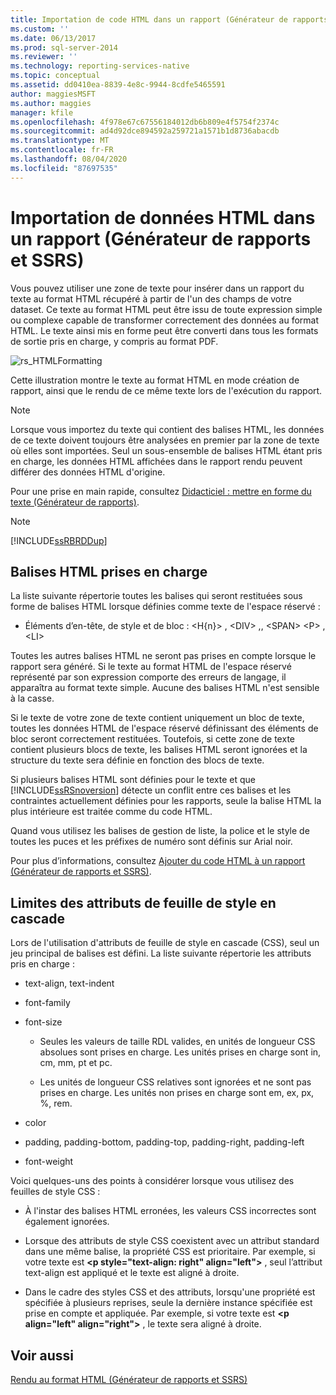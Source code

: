 ```yaml
---
title: Importation de code HTML dans un rapport (Générateur de rapports et SSRS) | Microsoft Docs
ms.custom: ''
ms.date: 06/13/2017
ms.prod: sql-server-2014
ms.reviewer: ''
ms.technology: reporting-services-native
ms.topic: conceptual
ms.assetid: dd0410ea-8839-4e8c-9944-8cdfe5465591
author: maggiesMSFT
ms.author: maggies
manager: kfile
ms.openlocfilehash: 4f978e67c67556184012db6b809e4f5754f2374c
ms.sourcegitcommit: ad4d92dce894592a259721a1571b1d8736abacdb
ms.translationtype: MT
ms.contentlocale: fr-FR
ms.lasthandoff: 08/04/2020
ms.locfileid: "87697535"
---
```

# <a name="importing-html-into-a-report-report-builder-and-ssrs"></a>Importation de données HTML dans un rapport (Générateur de rapports et SSRS)
  Vous pouvez utiliser une zone de texte pour insérer dans un rapport du texte au format HTML récupéré à partir de l'un des champs de votre dataset. Ce texte au format HTML peut être issu de toute expression simple ou complexe capable de transformer correctement des données au format HTML. Le texte ainsi mis en forme peut être converti dans tous les formats de sortie pris en charge, y compris au format PDF.  
  
 ![rs_HTMLFormatting](../media/rs-htmlformatting.gif "rs_HTMLFormatting")  
  
 Cette illustration montre le texte au format HTML en mode création de rapport, ainsi que le rendu de ce même texte lors de l'exécution du rapport.  
  
> [!NOTE]  
>  Lorsque vous importez du texte qui contient des balises HTML, les données de ce texte doivent toujours être analysées en premier par la zone de texte où elles sont importées. Seul un sous-ensemble de balises HTML étant pris en charge, les données HTML affichées dans le rapport rendu peuvent différer des données HTML d'origine.  
  
 Pour une prise en main rapide, consultez [Didacticiel : mettre en forme du texte &#40;Générateur de rapports&#41;](../tutorial-format-text-report-builder.md).  
  
> [!NOTE]  
>  [!INCLUDE[ssRBRDDup](../../includes/ssrbrddup-md.md)]  
  
## <a name="supported-html-tags"></a>Balises HTML prises en charge  
 La liste suivante répertorie toutes les balises qui seront restituées sous forme de balises HTML lorsque définies comme texte de l'espace réservé :  
  
-   Éléments d’en-tête, de style et de bloc : \<H{n}> , \<DIV> ,, \<SPAN> \<P> ,\<LI>  
  
 Toutes les autres balises HTML ne seront pas prises en compte lorsque le rapport sera généré. Si le texte au format HTML de l'espace réservé représenté par son expression comporte des erreurs de langage, il apparaîtra au format texte simple. Aucune des balises HTML n'est sensible à la casse.  
  
 Si le texte de votre zone de texte contient uniquement un bloc de texte, toutes les données HTML de l'espace réservé définissant des éléments de bloc seront correctement restituées. Toutefois, si cette zone de texte contient plusieurs blocs de texte, les balises HTML seront ignorées et la structure du texte sera définie en fonction des blocs de texte.  
  
 Si plusieurs balises HTML sont définies pour le texte et que [!INCLUDE[ssRSnoversion](../../includes/ssrsnoversion-md.md)] détecte un conflit entre ces balises et les contraintes actuellement définies pour les rapports, seule la balise HTML la plus intérieure est traitée comme du code HTML.  
  
 Quand vous utilisez les balises de gestion de liste, la police et le style de toutes les puces et les préfixes de numéro sont définis sur Arial noir.  
  
 Pour plus d’informations, consultez [Ajouter du code HTML à un rapport &#40;Générateur de rapports et SSRS&#41;](add-html-into-a-report-report-builder-and-ssrs.md).  
  
## <a name="limitations-of-cascading-style-sheet-attributes"></a>Limites des attributs de feuille de style en cascade  
 Lors de l'utilisation d'attributs de feuille de style en cascade (CSS), seul un jeu principal de balises est défini. La liste suivante répertorie les attributs pris en charge :  
  
-   text-align, text-indent  
  
-   font-family  
  
-   font-size  
  
    -   Seules les valeurs de taille RDL valides, en unités de longueur CSS absolues sont prises en charge. Les unités prises en charge sont in, cm, mm, pt et pc.  
  
    -   Les unités de longueur CSS relatives sont ignorées et ne sont pas prises en charge. Les unités non prises en charge sont em, ex, px, %, rem.  
  
-   color  
  
-   padding, padding-bottom, padding-top, padding-right, padding-left  
  
-   font-weight  
  
 Voici quelques-uns des points à considérer lorsque vous utilisez des feuilles de style CSS :  
  
-   À l'instar des balises HTML erronées, les valeurs CSS incorrectes sont également ignorées.  
  
-   Lorsque des attributs de style CSS coexistent avec un attribut standard dans une même balise, la propriété CSS est prioritaire. Par exemple, si votre texte est **\<p style="text-align: right" align="left">** , seul l’attribut text-align est appliqué et le texte est aligné à droite.  
  
-   Dans le cadre des styles CSS et des attributs, lorsqu'une propriété est spécifiée à plusieurs reprises, seule la dernière instance spécifiée est prise en compte et appliquée. Par exemple, si votre texte est **\<p align="left" align="right">** , le texte sera aligné à droite.  
  
## <a name="see-also"></a>Voir aussi  
 [Rendu au format HTML &#40;Générateur de rapports et SSRS&#41;](../report-builder/rendering-to-html-report-builder-and-ssrs.md)  
  
  
